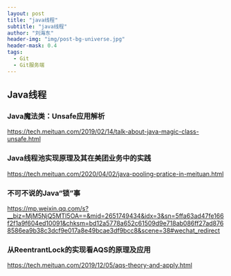 ```yaml
---
layout: post
title: "java线程"
subtitle: "java线程"
author: "刘海东"
header-img: "img/post-bg-universe.jpg"
header-mask: 0.4
tags:
  - Git
  - Git服务端
---
```



## Java线程

### Java魔法类：Unsafe应用解析
https://tech.meituan.com/2019/02/14/talk-about-java-magic-class-unsafe.html

### Java线程池实现原理及其在美团业务中的实践
https://tech.meituan.com/2020/04/02/java-pooling-pratice-in-meituan.html

### 不可不说的Java“锁”事
https://mp.weixin.qq.com/s?__biz=MjM5NjQ5MTI5OA==&mid=2651749434&idx=3&sn=5ffa63ad47fe166f2f1a9f604ed10091&chksm=bd12a5778a652c61509d9e718ab086ff27ad8768586ea9b38c3dcf9e017a8e49bcae3df9bcc8&scene=38#wechat_redirect

### 从ReentrantLock的实现看AQS的原理及应用
https://tech.meituan.com/2019/12/05/aqs-theory-and-apply.html




